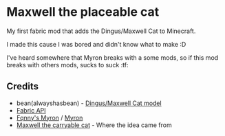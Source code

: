 # Maxwell the placeable cat

My first fabric mod that adds the Dingus/Maxwell Cat to Minecraft.

I made this cause I was bored and didn't know what to make :D

I've heard somewhere that Myron breaks with a some mods, so if this mod breaks with others mods, sucks to suck :tf:

## Credits

* bean(alwayshasbean) - [Dingus/Maxwell Cat model](https://sketchfab.com/3d-models/dingus-the-cat-2ca7f3c1957847d6a145fc35de9046b0)
* [Fabric API](https://www.curseforge.com/minecraft/mc-mods/fabric-api)
* [Fqnny's Myron](https://github.com/frqnny/myron) / [Myron](https://github.com/Haven-King/myron)
* [Maxwell the carryable cat](https://steamcommunity.com/sharedfiles/filedetails/?id=2878054450) - Where the idea came from